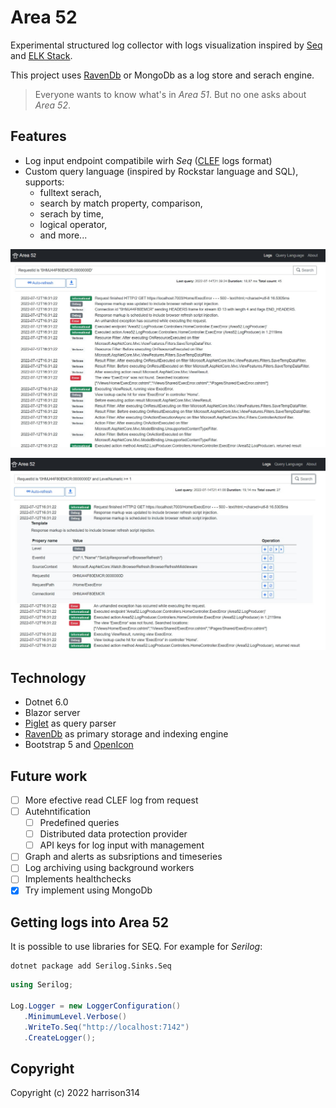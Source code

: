# Area 52

Experimental structured log collector with logs visualization
inspired by [Seq](https://datalust.co/seq) and [ELK Stack](https://www.elastic.co/what-is/elk-stack).

This project uses [RavenDb](https://ravendb.net/) or MongoDb as a log store and serach engine.

> Everyone wants to know what's in _Area 51_. But no one asks about _Area 52_.

## Features
- Log input endpoint compatibile wirh _Seq_ ([CLEF](https://docs.datalust.co/docs/posting-raw-events) logs format)
- Custom query language (inspired by Rockstar language and SQL), supports:
  - fulltext serach,
  - search by match property, comparison,
  - serach by time,
  - logical operator,
  - and more...

![Area 51 Screen](doc/Screen1.jpg)

![Area 51 Screen](doc/Screen2.jpg)

## Technology
- Dotnet 6.0
- Blazor server
- [Piglet](https://www.nuget.org/packages/Piglet/) as query parser
- [RavenDb](https://ravendb.net/) as primary storage and indexing engine
- Bootstrap 5 and [OpenIcon](https://useiconic.com/open/)

## Future work
- [ ] More efective read CLEF log from request
- [ ] Autehntification
  - [ ] Predefined queries
  - [ ] Distributed data protection provider
  - [ ] API keys for log input with management
- [ ] Graph and alerts as subsriptions and timeseries
- [ ] Log archiving using background workers
- [ ] Implements healthchecks
- [x] Try implement using MongoDb

## Getting logs into Area 52
It is possible to use libraries for SEQ.
For example for _Serilog_:

```
dotnet package add Serilog.Sinks.Seq
```

```cs
using Serilog;

Log.Logger = new LoggerConfiguration()
   .MinimumLevel.Verbose()
   .WriteTo.Seq("http://localhost:7142")
   .CreateLogger();
```

## Copyright
Copyright (c) 2022 harrison314
